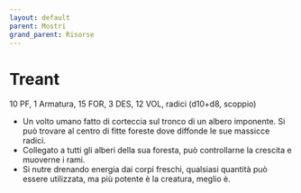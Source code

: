 ```yaml
---
layout: default
parent: Mostri
grand_parent: Risorse
---
```


# Treant

10 PF, 1 Armatura, 15 FOR, 3 DES, 12 VOL, radici (d10+d8, scoppio)

- Un volto umano fatto di corteccia sul tronco di un albero imponente. Si può trovare al centro di fitte foreste dove diffonde le sue massicce radici.
- Collegato a tutti gli alberi della sua foresta, può controllarne la crescita e muoverne i rami.
- Si nutre drenando energia dai corpi freschi, qualsiasi quantità può essere utilizzata, ma più potente è la creatura, meglio è.